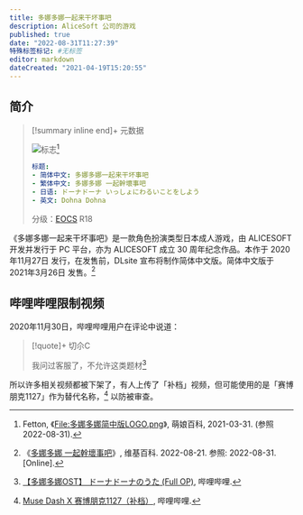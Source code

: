 ```yaml
---
title: 多娜多娜一起来干坏事吧
description: AliceSoft 公司的游戏
published: true
date: "2022-08-31T11:27:39"
特殊标签标记: #无标签
editor: markdown
dateCreated: "2021-04-19T15:20:55"
---
```


## 简介

> [!summary inline end]+ 元数据
>
> ![标志](https://s3.tebi.io/ggame/game/dohnadohna/多娜多娜简中版LOGO.webp)[^cover]
>
> ```yaml
> 标题:
> - 简体中文: 多娜多娜一起来干坏事吧
> - 繁体中文: 多娜多娜 一起幹壞事吧
> - 日语: ドーナドーナ いっしょにわるいことをしよう
> - 英文: Dohna Dohna
> ```
>
> 分级：[EOCS][] R18

[^cover]: Fetton, 《[File:多娜多娜简中版LOGO.png](https://zh.moegirl.org.cn/File:多娜多娜简中版LOGO.png)》, 萌娘百科, 2021-03-31. (参照 2022-08-31).

[EOCS]: /censorship/内容分级/游戏/コンピュータソフトウェア倫理機構.md

《多娜多娜一起来干坏事吧》是一款角色扮演类型日本成人游戏，由 ALICESOFT 开发并发行于 PC 平台，亦为 ALICESOFT 成立 30 周年纪念作品。本作于 2020年11月27日 发行，在发售前，DLsite 宣布将制作简体中文版。简体中文版于 2021年3月26日 发售。[^wiki]

[^wiki]: 《[多娜多娜 一起幹壞事吧](https://zh.wikipedia.org/wiki/多娜多娜_一起幹壞事吧)》, 维基百科. 2022-08-21. 参照: 2022-08-31. [Online].

## 哔哩哔哩限制视频

2020年11月30日，哔哩哔哩用户在评论中说道：

> [!quote]+ 切尒C
>
> 我问过客服了，不允许这类题材[^bl_ct]

[^bl_ct]: [【多娜多娜OST】 ドーナドーナのうた (Full OP)](https://archive.is/NvJWP "https://www.bilibili.com/video/BV1Z541137Va"), 哔哩哔哩.

所以许多相关视频都被下架了，有人上传了「补档」视频，但可能使用的是「赛博朋克1127」作为替代名称，[^FiDAH] 以防被审查。

[^FiDAH]: [Muse Dash X 赛博朋克1127（补档）](https://archive.is/FiDAH "https://www.bilibili.com/video/BV1Tt4y1Y7ei"), 哔哩哔哩.

